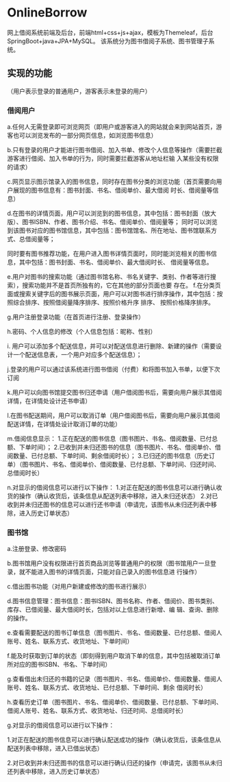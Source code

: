 # OnlineBorrow
网上借阅系统前端及后台，前端html+css+js+ajax，模板为Themeleaf，后台SpringBoot+java+JPA+MySQL。
该系统分为图书借阅子系统、图书管理子系统。

## 实现的功能
（用户表示登录的普通用户，游客表示未登录的用户）  
### 借阅用户
 a.任何人无需登录即可浏览网页（即用户或游客进入的网站就会来到网站首页，游客也可以浏览发布的一部分网页信息，如浏览图书信息）  

 b.只有登录的用户才能进行图书借阅、加入书单、修改个人信息等操作（需要拦截游客进行借阅、加入书单的行为，同时需要拦截游客从地址栏输	入某些没有权限的请求）  
 
 c.网页显示图示馆录入的图书信息，同时存在图书分类的浏览功能（首页需要向用户展现的图书信息有：图书封面、书名、借阅单价、最大借阅	时长、借阅量等信息）  
 
d.在图书的详情页面，用户可以浏览到的图书信息，其中包括：图书封面（放大版）、图书ISBN、作者、图书介绍、书名、借阅单价、借阅量等；
同时可以浏览到该图书对应的图书馆信息，其中包括：图书馆馆名、所在地址、图书馆联系方式、总借阅量等；  

同时要有图书推荐功能，在用户进入图书详情页面时，同时能浏览相关的图书信息，其中包括：图书封面、书名、借阅单价、最大借阅时长、	借阅量等信息。  

e.用户对图书的搜索功能（通过图书馆名称、书名关键字、类别、作者等进行搜索），搜索功能并不是首页所独有的，它在其他的部分页面也要	存在。
f.在分类页面或搜索关键字后的图书展示页面，用户可以对图书进行排序操作，其中包括：按照综合排序、按照借阅量降序排序、按照价格升序	排序、	按照价格降序排序。  

g.用户注册登录功能（在首页进行注册、登录操作）  

h.密码、个人信息的修改（个人信息包括：昵称、性别）  

i. 用户可以添加多个配送信息，并可以对配送信息进行删除、新建的操作（需要设计一个配送信息表，一个用户对应多个配送信息）；  

j.登录的用户可以通过该系统进行图书借阅（付费）和将图书加入书单，以便下次订阅  

k.用户可以向图书馆提交图书归还申请（用户借阅图书后，需要向用户展示其借阅详情，在详情处设计还书申请）  

l.在图书配送期间，用户可以取消订单（用户借阅图书后，需要向用户展示其借阅配送详情，在详情处设计取消订单的功能）  

m.借阅信息显示：
1.正在配送的图书信息（图书图片、书名、借阅数量、已付总额、下单时间）；
2.已收到并未归还图书的信息（图书图片、书名、借阅单价、借阅数量、已付总额、下单时间、剩余借阅时长）；
3.已归还的图书信息（历史订单）（图书图片、书名、借阅单价、借阅数量、已付总额、下单时间、归还时间、总借阅时长）  

n.对显示的借阅信息可以进行以下操作：
1.对正在配送的图书信息可以进行确认收货的操作（确认收货后，该条信息从配送列表中移除，进入未归还状态）
2.对已收到并未归还图书的信息可以进行还书申请（申请完，该图书从未归还列表中移除，进入历史订单状态）  

### 图书馆  

a.注册登录、修改密码  

b.图书馆用户没有权限进行首页商品浏览等普通用户的权限（图书馆用户一旦登录，就不能进入图书的详情页面，只能对自己录入的图书信息进			行操作）  

c.借出图书功能（对用户新建或修改的图书进行展示）  

d.图书信息管理：图书信息：图书ISBN、图书名称、作者、借阅价、图书类别、库存、已借阅量、最大借阅时长，包括对以上信息进行新增、编			辑、查询、删除的操作。  

e.查看需要配送的图书订单信息（图书图片、书名、借阅数量、已付总额、借阅人账号、姓名、联系方式、收货地址、下单时间）  

f.能及时获取到订单的状态（即刻得到用户取消下单的信息，其中包括被取消订单所对应的图书ISBN、书名、下单时间）  

g.查看借出未归还的书籍的记录（图书图片、书名、借阅单价、借阅数量、借阅人账号、姓名、联系方式、收货地址、已付总额、下单时间、剩余			借阅时长）  

h.查看历史订单（图书图片、书名、借阅单价、借阅数量、已付总额、下单时间、借阅人账号、姓名、联系方式、收货地址、归还时间、总借阅时长）  

g.对显示的借阅信息可以进行以下操作：  

1.对正在配送的图书信息可以进行确认配送成功的操作（确认收货后，该条信息从配送列表中移除，进入已借出状态）  

2.对已收到并未归还图书的信息可以进行确认归还的操作（申请完，该图书从未归还列表中移除，进入历史订单状态）  


